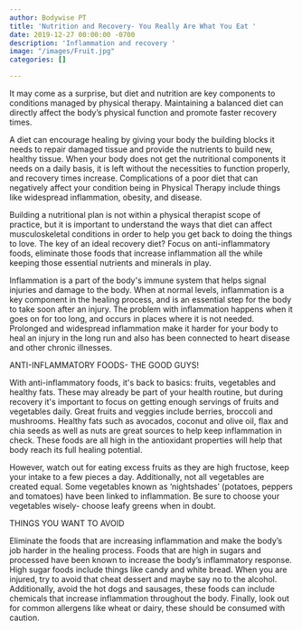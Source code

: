 ```yaml
---
author: Bodywise PT
title: 'Nutrition and Recovery- You Really Are What You Eat '
date: 2019-12-27 00:00:00 -0700
description: 'Inflammation and recovery '
image: "/images/Fruit.jpg"
categories: []

---
```

It may come as a surprise, but diet and nutrition are key components to conditions managed by physical therapy. Maintaining a balanced diet can directly affect the body’s physical function and promote faster recovery times.

A diet can encourage healing by giving your body the building blocks it needs to repair damaged tissue and provide the nutrients to build new, healthy tissue. When your body does not get the nutritional components it needs on a daily basis, it is left without the necessities to function properly, and recovery times increase. Complications of a poor diet that can negatively affect your condition being in Physical Therapy include things like widespread inflammation, obesity, and disease.

  
Building a nutritional plan is not within a physical therapist scope of practice, but it is important to understand the ways that diet can affect musculoskeletal conditions in order to help you get back to doing the things to love. The key of an ideal recovery diet? Focus on anti-inflammatory foods, eliminate those foods that increase inflammation all the while keeping those essential nutrients and minerals in play.

Inflammation is a part of the body's immune system that helps signal injuries and damage to the body. When at normal levels, inflammation is a key component in the healing process, and is an essential step for the body to take soon after an injury. The problem with inflammation happens when it goes on for too long, and occurs in places where it is not needed. Prolonged and widespread inflammation make it harder for your body to heal an injury in the long run and also has been connected to heart disease and other chronic illnesses.

ANTI-INFLAMMATORY FOODS- THE GOOD GUYS!

With anti-inflammatory foods, it's back to basics: fruits, vegetables and healthy fats. These may already be part of your health routine, but during recovery it's important to focus on getting enough servings of fruits and vegetables daily. Great fruits and veggies include berries, broccoli and mushrooms. Healthy fats such as avocados, coconut and olive oil, flax and chia seeds as well as nuts are great sources to help keep inflammation in check. These foods are all high in the antioxidant properties will help that body reach its full healing potential.

However, watch out for eating excess fruits as they are high fructose, keep your intake to a few pieces a day. Additionally, not all vegetables are created equal. Some vegetables known as ‘nightshades’ (potatoes, peppers and tomatoes) have been linked to inflammation. Be sure to choose your vegetables wisely- choose leafy greens when in doubt.

THINGS YOU WANT TO AVOID

Eliminate the foods that are increasing inflammation and make the body’s job harder in the healing process. Foods that are high in sugars and processed have been known to increase the body’s inflammatory response. High sugar foods include things like candy and white bread. When you are injured, try to avoid that cheat dessert and maybe say no to the alcohol. Additionally, avoid the hot dogs and sausages, these foods can include chemicals that increase inflammation throughout the body. Finally, look out for common allergens like wheat or dairy, these should be consumed with caution.